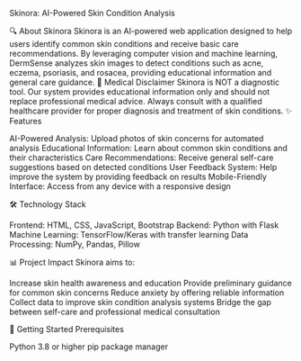 Skinora: AI-Powered Skin Condition Analysis

🔍 About Skinora
Skinora is an AI-powered web application designed to help users identify common skin conditions and receive basic care recommendations. By leveraging computer vision and machine learning, DermSense analyzes skin images to detect conditions such as acne, eczema, psoriasis, and rosacea, providing educational information and general care guidance.
🚨 Medical Disclaimer
Skinora is NOT a diagnostic tool. Our system provides educational information only and should not replace professional medical advice. Always consult with a qualified healthcare provider for proper diagnosis and treatment of skin conditions.
✨ Features

AI-Powered Analysis: Upload photos of skin concerns for automated analysis
Educational Information: Learn about common skin conditions and their characteristics
Care Recommendations: Receive general self-care suggestions based on detected conditions
User Feedback System: Help improve the system by providing feedback on results
Mobile-Friendly Interface: Access from any device with a responsive design

🛠️ Technology Stack

Frontend: HTML, CSS, JavaScript, Bootstrap
Backend: Python with Flask
Machine Learning: TensorFlow/Keras with transfer learning
Data Processing: NumPy, Pandas, Pillow

📊 Project Impact
Skinora aims to:

Increase skin health awareness and education
Provide preliminary guidance for common skin concerns
Reduce anxiety by offering reliable information
Collect data to improve skin condition analysis systems
Bridge the gap between self-care and professional medical consultation

🚀 Getting Started
Prerequisites

Python 3.8 or higher
pip package manager
